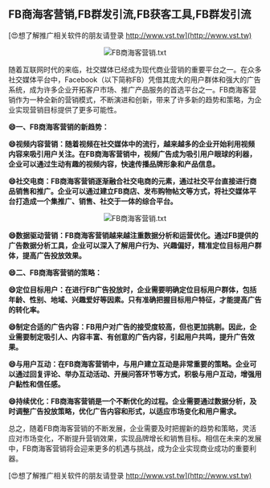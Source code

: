 ## **FB商海客营销,FB群发引流,FB获客工具,FB群发引流**

[😍想了解推广相关软件的朋友请登录 http://www.vst.tw](http://www.vst.tw)

 <center><img src="https://vst.tw/MP4/tuiguang/png/8.png" alt="FB商海客营销.txt"></center>

随着互联网时代的来临，社交媒体已经成为现代商业营销的重要平台之一。在众多社交媒体平台中，Facebook（以下简称FB）凭借其庞大的用户群体和强大的广告系统，成为许多企业开拓客户市场、推广产品服务的首选平台之一。FB商海客营销作为一种全新的营销模式，不断演进和创新，带来了许多新的趋势和策略，为企业实现营销目标提供了更多可能性。

**😄一、FB商海客营销的新趋势：**

**😄视频内容营销：随着视频在社交媒体中的流行，越来越多的企业开始利用视频内容来吸引用户关注。在FB商海客营销中，视频广告成为吸引用户眼球的利器，企业可以通过生动有趣的视频内容，快速传播品牌形象和产品信息。**

**😄社交电商：FB商海客营销逐渐融合社交电商的元素，通过社交平台直接进行商品销售和推广。企业可以通过建立FB商店、发布购物帖文等方式，将社交媒体平台打造成一个集推广、销售、社交于一体的综合平台。**

 <center><img src="https://vst.tw/MP4/tuiguang/png/4.png" alt="FB商海客营销.txt"></center>

**😄数据驱动营销：FB商海客营销越来越注重数据分析和运营优化。通过FB提供的广告数据分析工具，企业可以深入了解用户行为、兴趣偏好，精准定位目标用户群体，提高广告投放效果。**

**😄二、FB商海客营销的策略：**

**😄定位目标用户：在进行FB广告投放时，企业需要明确定位目标用户群体，包括年龄、性别、地域、兴趣爱好等因素。只有准确把握目标用户特征，才能提高广告的转化率。**

**😄制定合适的广告内容：FB用户对广告的接受度较高，但也更加挑剔。因此，企业需要制定吸引人、内容丰富、有创意的广告内容，引起用户共鸣，提升广告效果。**

**😄与用户互动：在FB商海客营销中，与用户建立互动是非常重要的策略。企业可以通过回复评论、举办互动活动、开展问答环节等方式，积极与用户互动，增强用户黏性和信任感。**

**😄持续优化：FB商海客营销是一个不断优化的过程。企业需要通过数据分析，及时调整广告投放策略，优化广告内容和形式，以适应市场变化和用户需求。**

总之，随着FB商海客营销的不断发展，企业需要及时把握新的趋势和策略，灵活应对市场变化，不断提升营销效果，实现品牌增长和销售目标。相信在未来的发展中，FB商海客营销将会迎来更多的机遇与挑战，成为企业实现商业成功的重要利器。

[😍想了解推广相关软件的朋友请登录 http://www.vst.tw](http://www.vst.tw)




